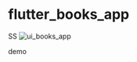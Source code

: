 # flutter_books_app

SS
![ui_books_app](https://github.com/primantorodwiyogo/flutter-books-app/assets/132739647/14533692-0ac4-4b69-8b87-911e3b6997d4)


demo
